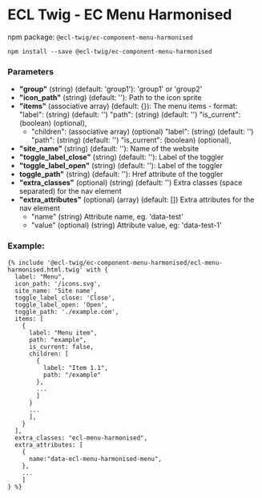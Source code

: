 # ECL Twig - EC Menu Harmonised

npm package: `@ecl-twig/ec-component-menu-harmonised`

```shell
npm install --save @ecl-twig/ec-component-menu-harmonised
```

### Parameters

- **"group"** (string) (default: 'group1'): 'group1' or 'group2'
- **"icon_path"** (string) (default: ''): Path to the icon sprite
- **"items"** (associative array) (default: {}): The menu items - format:
    "label": (string) (default: '')
    "path": (string) (default: '')
    "is_current": (boolean) (optional),
  - "children": (associative array) (optional)
    "label": (string) (default: '')
    "path": (string) (default: '')
    "is_current": (boolean) (optional),
- **"site_name"** (string) (default: ''): Name of the website
- **"toggle_label_close"** (string) (default: ''): Label of the toggler
- **"toggle_label_open"** (string) (default: ''): Label of the toggler
- **toggle_path"** (string) (default: ''): Href attribute of the toggler
- **"extra_classes"** (optional) (string) (default: '') Extra classes (space separated) for the nav element
- **"extra_attributes"** (optional) (array) (default: []) Extra attributes for the nav element
  - "name" (string) Attribute name, eg. 'data-test'
  - "value" (optional) (string) Attribute value, eg: 'data-test-1'

### Example:

<!-- prettier-ignore -->
```twig
{% include '@ecl-twig/ec-component-menu-harmonised/ecl-menu-harmonised.html.twig' with { 
  label: "Menu", 
  icon_path: '/icons.svg', 
  site_name: 'Site name', 
  toggle_label_close: 'Close', 
  toggle_label_open: 'Open', 
  toggle_path: './example.com', 
  items: [ 
    { 
      label: "Menu item", 
      path: "example", 
      is_current: false, 
      children: [ 
        {
          label: "Item 1.1",
          path: "/example"
        },
        ...
        ] 
      } 
      ... 
      ], 
    } 
  ], 
  extra_classes: "ecl-menu-harmonised", 
  extra_attributes: [ 
    { 
      name:"data-ecl-menu-harmonised-menu", 
    }, 
    ... 
    ] 
} %} 
```
